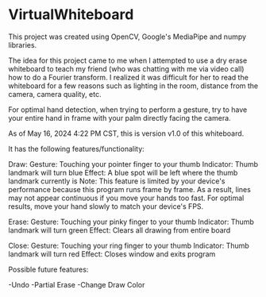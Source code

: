 # VirtualWhiteboard

This project was created using OpenCV, Google's MediaPipe and numpy libraries. 

The idea for this project came to me when I attempted to use a dry erase whiteboard to teach my friend (who was chatting with me via video call) how to do a Fourier transform. I realized it was difficult for her to read the whiteboard for a few reasons such as lighting in the room, distance from the camera, camera quality, etc.

For optimal hand detection, when trying to perform a gesture, try to have your entire hand in frame with your palm directly facing the camera.

As of May 16, 2024 4:22 PM CST, this is version v1.0 of this whiteboard. 

It has the following features/functionality:

Draw: 
    Gesture: Touching your pointer finger to your thumb
    Indicator: Thumb landmark will turn blue 
    Effect: A blue spot will be left where the thumb landmark currently is
            Note: This feature is limited by your device's performance because this program runs frame by frame. As a result, lines may not appear continuous if you move your hands too fast. For optimal results, move your hand slowly to match your device's FPS.

Erase:
    Gesture: Touching your pinky finger to your thumb
    Indicator: Thumb landmark will turn green 
    Effect: Clears all drawing from entire board

Close:
    Gesture: Touching your ring finger to your thumb
    Indicator: Thumb landmark will turn red
    Effect: Closes window and exits program

Possible future features:

-Undo
-Partial Erase
-Change Draw Color